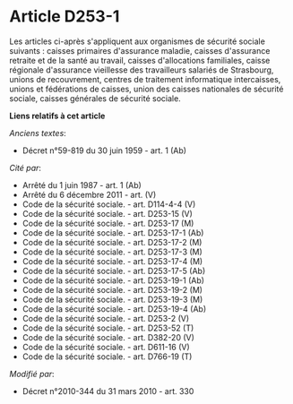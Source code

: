 # Article D253-1

Les articles ci-après s'appliquent aux organismes de sécurité sociale suivants : caisses primaires     d'assurance maladie,
caisses d'assurance retraite et de la santé au travail, caisses d'allocations familiales, caisse régionale d'assurance
vieillesse des travailleurs salariés de Strasbourg, unions de recouvrement, centres de traitement informatique intercaisses,
unions et fédérations de caisses, union des caisses nationales de sécurité sociale, caisses générales de sécurité sociale.

**Liens relatifs à cet article**

_Anciens textes_:

  - Décret n°59-819 du 30 juin 1959 - art. 1 (Ab)

_Cité par_:

  - Arrêté du 1 juin 1987 - art. 1 (Ab)
  - Arrêté du 6 décembre 2011 - art. (V)
  - Code de la sécurité sociale. - art. D114-4-4 (V)
  - Code de la sécurité sociale. - art. D253-15 (V)
  - Code de la sécurité sociale. - art. D253-17 (M)
  - Code de la sécurité sociale. - art. D253-17-1 (Ab)
  - Code de la sécurité sociale. - art. D253-17-2 (M)
  - Code de la sécurité sociale. - art. D253-17-3 (M)
  - Code de la sécurité sociale. - art. D253-17-4 (M)
  - Code de la sécurité sociale. - art. D253-17-5 (Ab)
  - Code de la sécurité sociale. - art. D253-19-1 (Ab)
  - Code de la sécurité sociale. - art. D253-19-2 (M)
  - Code de la sécurité sociale. - art. D253-19-3 (M)
  - Code de la sécurité sociale. - art. D253-19-4 (Ab)
  - Code de la sécurité sociale. - art. D253-2 (V)
  - Code de la sécurité sociale. - art. D253-52 (T)
  - Code de la sécurité sociale. - art. D382-20 (V)
  - Code de la sécurité sociale. - art. D611-16 (V)
  - Code de la sécurité sociale. - art. D766-19 (T)

_Modifié par_:

  - Décret n°2010-344 du 31 mars 2010 - art. 330

